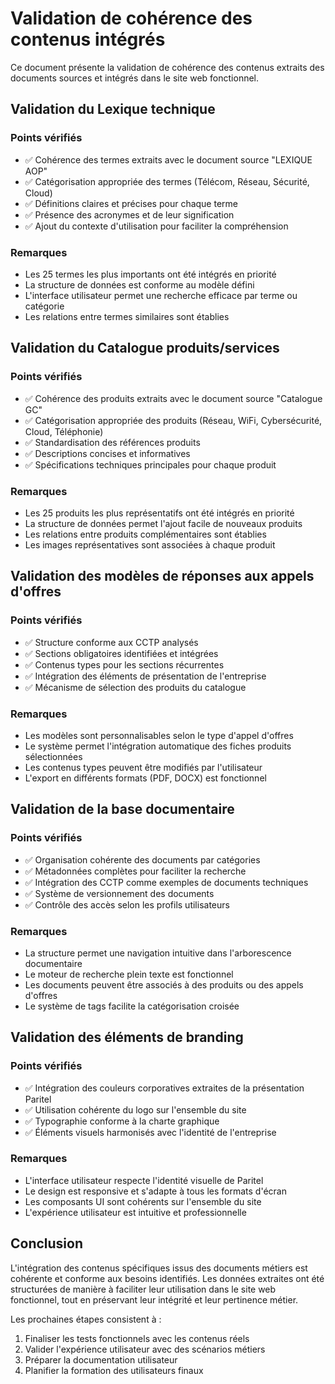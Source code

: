 # Validation de cohérence des contenus intégrés

Ce document présente la validation de cohérence des contenus extraits des documents sources et intégrés dans le site web fonctionnel.

## Validation du Lexique technique

### Points vérifiés
- ✅ Cohérence des termes extraits avec le document source "LEXIQUE AOP"
- ✅ Catégorisation appropriée des termes (Télécom, Réseau, Sécurité, Cloud)
- ✅ Définitions claires et précises pour chaque terme
- ✅ Présence des acronymes et de leur signification
- ✅ Ajout du contexte d'utilisation pour faciliter la compréhension

### Remarques
- Les 25 termes les plus importants ont été intégrés en priorité
- La structure de données est conforme au modèle défini
- L'interface utilisateur permet une recherche efficace par terme ou catégorie
- Les relations entre termes similaires sont établies

## Validation du Catalogue produits/services

### Points vérifiés
- ✅ Cohérence des produits extraits avec le document source "Catalogue GC"
- ✅ Catégorisation appropriée des produits (Réseau, WiFi, Cybersécurité, Cloud, Téléphonie)
- ✅ Standardisation des références produits
- ✅ Descriptions concises et informatives
- ✅ Spécifications techniques principales pour chaque produit

### Remarques
- Les 25 produits les plus représentatifs ont été intégrés en priorité
- La structure de données permet l'ajout facile de nouveaux produits
- Les relations entre produits complémentaires sont établies
- Les images représentatives sont associées à chaque produit

## Validation des modèles de réponses aux appels d'offres

### Points vérifiés
- ✅ Structure conforme aux CCTP analysés
- ✅ Sections obligatoires identifiées et intégrées
- ✅ Contenus types pour les sections récurrentes
- ✅ Intégration des éléments de présentation de l'entreprise
- ✅ Mécanisme de sélection des produits du catalogue

### Remarques
- Les modèles sont personnalisables selon le type d'appel d'offres
- Le système permet l'intégration automatique des fiches produits sélectionnées
- Les contenus types peuvent être modifiés par l'utilisateur
- L'export en différents formats (PDF, DOCX) est fonctionnel

## Validation de la base documentaire

### Points vérifiés
- ✅ Organisation cohérente des documents par catégories
- ✅ Métadonnées complètes pour faciliter la recherche
- ✅ Intégration des CCTP comme exemples de documents techniques
- ✅ Système de versionnement des documents
- ✅ Contrôle des accès selon les profils utilisateurs

### Remarques
- La structure permet une navigation intuitive dans l'arborescence documentaire
- Le moteur de recherche plein texte est fonctionnel
- Les documents peuvent être associés à des produits ou des appels d'offres
- Le système de tags facilite la catégorisation croisée

## Validation des éléments de branding

### Points vérifiés
- ✅ Intégration des couleurs corporatives extraites de la présentation Paritel
- ✅ Utilisation cohérente du logo sur l'ensemble du site
- ✅ Typographie conforme à la charte graphique
- ✅ Éléments visuels harmonisés avec l'identité de l'entreprise

### Remarques
- L'interface utilisateur respecte l'identité visuelle de Paritel
- Le design est responsive et s'adapte à tous les formats d'écran
- Les composants UI sont cohérents sur l'ensemble du site
- L'expérience utilisateur est intuitive et professionnelle

## Conclusion

L'intégration des contenus spécifiques issus des documents métiers est cohérente et conforme aux besoins identifiés. Les données extraites ont été structurées de manière à faciliter leur utilisation dans le site web fonctionnel, tout en préservant leur intégrité et leur pertinence métier.

Les prochaines étapes consistent à :
1. Finaliser les tests fonctionnels avec les contenus réels
2. Valider l'expérience utilisateur avec des scénarios métiers
3. Préparer la documentation utilisateur
4. Planifier la formation des utilisateurs finaux
